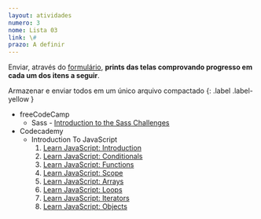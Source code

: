 ```yaml
---
layout: atividades
numero: 3
nome: Lista 03
link: \#
prazo: A definir
---
```


Enviar, através do <a href="{{ page.link }}" target="_blank">formulário</a>, **prints das telas comprovando progresso em cada um dos itens a seguir**. 

Armazenar e enviar todos em um único arquivo compactado
{: .label .label-yellow }

- freeCodeCamp
  - Sass - [Introduction to the Sass Challenges](https://www.freecodecamp.org/learn/front-end-development-libraries/sass/)
- Codecademy
  - Introduction To JavaScript
    1. <a href="https://www.codecademy.com/courses/introduction-to-javascript/lessons/introduction-to-javascript/exercises/intro" target="_blank">Learn JavaScript: Introduction</a>
    1. <a href="https://www.codecademy.com/courses/introduction-to-javascript/lessons/control-flow/exercises/control-flow-intro" target="_blank">Learn JavaScript: Conditionals</a>
    1. <a href="https://www.codecademy.com/courses/introduction-to-javascript/lessons/functions/exercises/intro-to-functions" target="_blank">Learn JavaScript: Functions</a>
    1. <a href="https://www.codecademy.com/courses/introduction-to-javascript/lessons/scope/exercises/scope" target="_blank">Learn JavaScript: Scope</a>
    1. <a href="https://www.codecademy.com/courses/introduction-to-javascript/lessons/arrays/exercises/arrays" target="_blank">Learn JavaScript: Arrays</a>
    1. <a href="https://www.codecademy.com/courses/introduction-to-javascript/lessons/loops/exercises/loops" target="_blank">Learn JavaScript: Loops</a>
    1. <a href="https://www.codecademy.com/courses/introduction-to-javascript/lessons/higher-order-functions/exercises/introduction" target="_blank">Learn JavaScript: Iterators</a>
    1. <a href="https://www.codecademy.com/courses/introduction-to-javascript/lessons/objects/exercises/intro" target="_blank">Learn JavaScript: Objects</a>



